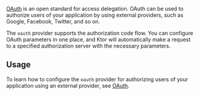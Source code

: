 
[OAuth](https://ktor.io/docs/oauth.html) is an open standard for access delegation. OAuth can be used to authorize users of your application by using external providers, such as Google, Facebook, Twitter, and so on.

The `oauth` provider supports the authorization code flow. You can configure OAuth parameters in one place, and Ktor will automatically make a request to a specified authorization server with the necessary parameters.

## Usage

To learn how to configure the `oauth` provider for authorizing users of your application using an external provider, see [OAuth](https://ktor.io/docs/oauth.html).
